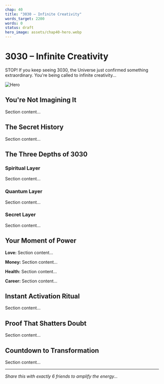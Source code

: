 ```yaml
---
chap: 40
title: "3030 – Infinite Creativity"
words_target: 2200
words: 0
status: draft
hero_image: assets/chap40-hero.webp
---
```


# 3030 – Infinite Creativity

STOP! If you keep seeing 3030, the Universe just confirmed something extraordinary. You're being called to infinite creativity...

![Hero](../assets/chap40-hero.webp)

## You're Not Imagining It

Section content...

## The Secret History

Section content...

## The Three Depths of 3030

### Spiritual Layer
Section content...

### Quantum Layer
Section content...

### Secret Layer
Section content...

## Your Moment of Power

**Love:** Section content...

**Money:** Section content...

**Health:** Section content...

**Career:** Section content...

## Instant Activation Ritual

Section content...

## Proof That Shatters Doubt

Section content...

## Countdown to Transformation

Section content...

---

*Share this with exactly 6 friends to amplify the energy...*
